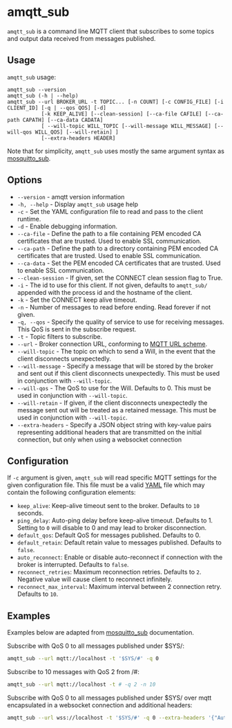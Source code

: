 # amqtt_sub

`amqtt_sub` is a command line MQTT client that subscribes to some topics and output data received from messages published.

## Usage

`amqtt_sub` usage:

```
amqtt_sub --version
amqtt_sub (-h | --help)
amqtt_sub --url BROKER_URL -t TOPIC... [-n COUNT] [-c CONFIG_FILE] [-i CLIENT_ID] [-q | --qos QOS] [-d]
           [-k KEEP_ALIVE] [--clean-session] [--ca-file CAFILE] [--ca-path CAPATH] [--ca-data CADATA]
           [ --will-topic WILL_TOPIC [--will-message WILL_MESSAGE] [--will-qos WILL_QOS] [--will-retain] ]
           [--extra-headers HEADER]
```

Note that for simplicity, `amqtt_sub` uses mostly the same argument syntax as [mosquitto_sub](http://mosquitto.org/man/mosquitto_sub-1.html).

## Options

- `--version` - amqtt version information
- `-h, --help` - Display `amqtt_sub` usage help
- `-c` - Set the YAML configuration file to read and pass to the client runtime.
- `-d` - Enable debugging information.
- `--ca-file` - Define the path to a file containing PEM encoded CA certificates that are trusted. Used to enable SSL communication.
- `--ca-path` - Define the path to a directory containing PEM encoded CA certificates that are trusted. Used to enable SSL communication.
- `--ca-data` - Set the PEM encoded CA certificates that are trusted. Used to enable SSL communication.
- `--clean-session` - If given, set the CONNECT clean session flag to True.
- `-i` - The id to use for this client. If not given, defaults to `amqtt_sub/` appended with the process id and the hostname of the client.
- `-k` - Set the CONNECT keep alive timeout.
- `-n` - Number of messages to read before ending. Read forever if not given.
- `-q, --qos` - Specify the quality of service to use for receiving messages. This QoS is sent in the subscribe request.
- `-t` - Topic filters to subscribe.
- `--url` - Broker connection URL, conforming to [MQTT URL scheme](https://github.com/mqtt/mqtt.github.io/wiki/URI-Scheme).
- `--will-topic` - The topic on which to send a Will, in the event that the client disconnects unexpectedly.
- `--will-message` - Specify a message that will be stored by the broker and sent out if this client disconnects unexpectedly. This must be used in conjunction with `--will-topic`.
- `--will-qos` - The QoS to use for the Will. Defaults to 0. This must be used in conjunction with `--will-topic`.
- `--will-retain` - If given, if the client disconnects unexpectedly the message sent out will be treated as a retained message. This must be used in conjunction with `--will-topic`.
- `--extra-headers` - Specify a JSON object string with key-value pairs representing additional headers that are transmitted on the initial connection, but only when using a websocket connection

## Configuration

If `-c` argument is given, `amqtt_sub` will read specific MQTT settings for the given configuration file. This file must be a valid [YAML](http://yaml.org/) file which may contain the following configuration elements:

* `keep_alive`: Keep-alive timeout sent to the broker. Defaults to `10` seconds.
* `ping_delay`: Auto-ping delay before keep-alive timeout. Defaults to 1. Setting to `0` will disable to 0 and may lead to broker disconnection.
* `default_qos`: Default QoS for messages published. Defaults to 0.
* `default_retain`: Default retain value to messages published. Defaults to `false`.
* `auto_reconnect`: Enable or disable auto-reconnect if connection with the broker is interrupted. Defaults to `false`.
* `reconnect_retries`: Maximum reconnection retries. Defaults to `2`. Negative value will cause client to reconnect infinitely.
* `reconnect_max_interval`: Maximum interval between 2 connection retry. Defaults to `10`.

## Examples

Examples below are adapted from [mosquitto_sub](http://mosquitto.org/man/mosquitto_sub-1.html) documentation.

Subscribe with QoS 0 to all messages published under $SYS/:
```bash
amqtt_sub --url mqtt://localhost -t '$SYS/#' -q 0
```

Subscribe to 10 messages with QoS 2 from /#:
```bash
amqtt_sub --url mqtt://localhost -t # -q 2 -n 10
```

Subscribe with QoS 0 to all messages published under $SYS/ over mqtt encapsulated in a websocket connection and additional headers:
```bash
amqtt_sub --url wss://localhost -t '$SYS/#' -q 0 --extra-headers '{"Authorization": "Bearer <token>"}'
```

